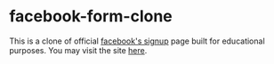 # facebook-form-clone
This is a clone of official [facebook's signup](https://www.facebook.com/signup) page built for educational purposes. You may visit the site [here](https://tsarprince.github.io/facebook-form-clone/).
